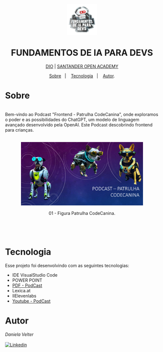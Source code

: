 <div align="center">
<img src="./images/logo.webp" height="100" width="100"></div>
<h1 align="center"> FUNDAMENTOS DE IA PARA DEVS </h1>

<p align="center"> <a href="https://web.dio.me/" target="_blank">DIO</a>  |  <a href="https://app.santanderopenacademy.com" target="_blank">SANTANDER OPEN ACADEMY</a> </p>

<p align="center">
<a href="#sobre">Sobre</a>&nbsp;&nbsp;&nbsp|&nbsp;&nbsp;&nbsp;
<a href="#tecnologia">Tecnologia</a>&nbsp;&nbsp;&nbsp|&nbsp;&nbsp;&nbsp;
<a href="#autor">Autor</a>.</p>

# Sobre

<br>
Bem-vindo ao Podcast "Frontend - Patrulha CodeCanina", onde exploramos o poder e as possibilidades do ChatGPT, um modelo de linguagem avançado desenvolvido pela OpenAI. Este Podcast descobrindo frontend para crianças.

<br>

<br>
<p align="center">
<img src="./images/Captura de tela 2024-05-06 200940.png"
 height="" width="400">

 </p>
 <p align="center">
    01 - Figura Patrulha CodeCanina.
 </p>

<br>
 </p>
 <br>

# Tecnologia

Esse projeto foi desenvolvindo com as seguintes tecnologias:

- IDE VisualStudio Code
- POWER POINT
- <a href="https://github.com/Daniela2319/PostCast-IA/blob/master/PostCast-chatgpt/PostCast-%20Patrulha%20CodeCanina.pdf" target="_blank"> PDF - PodCast</a>
- Lexica.at
- IIElevenlabs
- <a href="https://youtu.be/h5Jdi1H5Uyc" target="_blank">Youtube - PodCast</a>

# Autor

_Daniela Velter_
<br>
<br>
[![Linkedin](https://img.shields.io/badge/DANIELA-0077B5?style=for-the-badge&logo=linkedin&logoColor=white)](https://www.linkedin.com/in/daniela-velter-231485f/)
